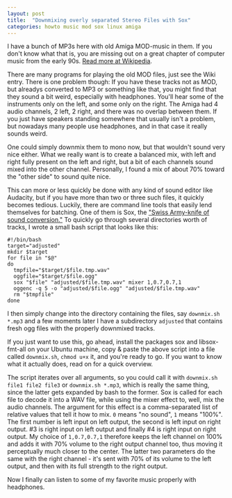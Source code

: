 ```yaml
---
layout: post
title:  "Downmixing overly separated Stereo Files with Sox"
categories: howto music mod sox linux amiga
---
```

I have a bunch of MP3s here with old Amiga MOD-music in them. If you don't know what that is, you are missing out on a
great chapter of computer music from the early 90s.
[Read more at Wikipedia](https://secure.wikimedia.org/wikipedia/en/wiki/Module_file).

There are many programs for playing the old MOD files, just see the Wiki entry. There is one problem though: If you have
these tracks not as MOD, but alreadys converted to MP3 or something like that, you might find that they sound a bit
weird, especially with headphones. You'll hear some of the instruments only on the left, and some only on the right. The
Amiga had 4 audio channels, 2 left, 2 right, and there was no overlap between them. If you just have speakers standing
somewhere that usually isn't a problem, but nowadays many people use headphones, and in that case it really sounds
weird.

One could simply downmix them to mono now, but that wouldn't sound very nice either. What we really want is to create a
balanced mix, with left and right fully present on the left and right, but a bit of each channels sound mixed into the
other channel. Personally, I found a mix of about 70% toward the "other side" to sound quite nice.

This can more or less quickly be done with any kind of sound editor like Audacity, but if you have more than two or
three such files, it quickly becomes tedious. Luckily, there are command line tools that easily lend themselves for
batching. One of them is Sox, the ["Swiss Army-knife of sound conversion."](http://sox.sourceforge.net/) To quickly
go through several directories worth of tracks, I wrote a small bash script that looks like this:

    #!/bin/bash
    target="adjusted"
    mkdir $target
    for file in "$@"
    do
      tmpfile="$target/$file.tmp.wav"
      oggfile="$target/$file.ogg"
      sox "$file" "adjusted/$file.tmp.wav" mixer 1,0.7,0.7,1
      oggenc -q 5 -o "adjusted/$file.ogg" "adjusted/$file.tmp.wav"
      rm "$tmpfile"
    done

I then simply change into the directory containing the files, say `downmix.sh *.mp3` and a few moments later I have a
subdirectory `adjusted` that contains fresh ogg files with the properly downmixed tracks.

If you just want to use this, go ahead, install the packages sox and libsox-fmt-all on your Ubuntu machine, copy &
paste the above script into a file called `downmix.sh`, `chmod u+x` it, and you're ready to go. If you want to know
what it actually does, read on for a quick overview.

The script iterates over all arguments, so you could call it with `downmix.sh file1 file2 file3` or `downmix.sh *.mp3`,
which is really the same thing, since the latter gets expanded by bash to the former. Sox is called for each file to
decode it into a WAV file, while using the mixer effect to, well, mix the audio channels. The argument for this effect
is a comma-separated list of relative values that tell it how to mix. `0` means "no sound", `1` means "100%". The first
number is left input on left output, the second is left input on right output. #3 is right input on left output and
finally #4 is right input on right output. My choice of `1,0.7,0.7,1` therefore keeps the left channel on 100% and adds
it with 70% volume to the right output channel too, thus moving it perceptually much closer to the center. The latter
two parameters do the same with the right channel - it's sent with 70% of its volume to the left output, and then with
its full strength to the right output.

Now I finally can listen to some of my favorite music properly with headphones.
